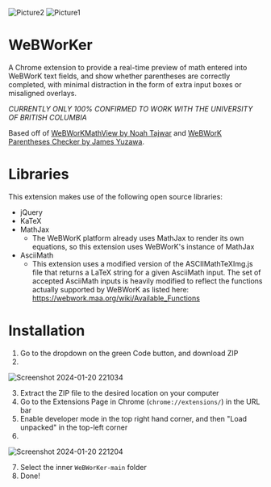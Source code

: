 ![Picture2](https://github.com/crimson-dynamo/WeBWorKer/assets/156981781/ab47464a-84be-4777-bcfc-356b6ff6d949)
![Picture1](https://github.com/crimson-dynamo/WeBWorKer/assets/156981781/16f11cde-4f0a-4c99-b94b-255a88f73ae6)

# WeBWorKer

A Chrome extension to provide a real-time preview of math entered into WeBWorK text fields, and show whether parentheses are correctly completed, with minimal distraction in the form of extra input boxes or misaligned overlays.

*CURRENTLY ONLY 100% CONFIRMED TO WORK WITH THE UNIVERSITY OF BRITISH COLUMBIA*

Based off of [WeBWorKMathView by Noah Tajwar](https://github.com/noaht11/WeBWorKMathView) and [WeBWorK Parentheses Checker by James Yuzawa](yuzawa-san/webwork-parentheses-checker).

# Libraries

This extension makes use of the following open source libraries:

- jQuery 
- KaTeX
- MathJax
	- The WeBWorK platform already uses MathJax to render its own equations, so this extension uses WeBWorK's instance of MathJax
- AsciiMath
	- This extension uses a modified version of the ASCIIMathTeXImg.js file that returns a LaTeX string for a given AsciiMath input. The set of accepted AsciiMath inputs is heavily modified to reflect the functions actually supported by WeBWorK as listed here: https://webwork.maa.org/wiki/Available_Functions

# Installation

1. Go to the dropdown on the green Code button, and download ZIP
2. 
![Screenshot 2024-01-20 221034](https://github.com/crimson-dynamo/WeBWorKer/assets/156981781/9264d633-9c17-466d-a12f-0636d1b745fb)

3. Extract the ZIP file to the desired location on your computer
4. Go to the Extensions Page in Chrome (`chrome://extensions/`) in the URL bar
5. Enable developer mode in the top right hand corner, and then "Load unpacked" in the top-left corner
6. 
![Screenshot 2024-01-20 221204](https://github.com/crimson-dynamo/WeBWorKer/assets/156981781/9c81413a-2950-4614-b633-e377a8442b3b)

7. Select the inner `WeBWorKer-main` folder
8. Done!
